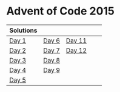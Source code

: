 # Advent of Code 2015

| Solutions | | | | |
| :--- | :--- | :--- | :--- | :--- |
| [Day 1](day01) | [Day 6](day06) | [Day 11](day11) | | |
| [Day 2](day02) | [Day 7](day07) | [Day 12](day12) | | |
| [Day 3](day03) | [Day 8](day08) | | | |
| [Day 4](day04) | [Day 9](day09) | | | |
| [Day 5](day05) | | | | |